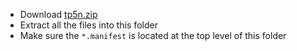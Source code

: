 * Download [tp5n.zip](http://people.mozilla.org/~jmaher/taloszips/zips/tp5n.zip)
* Extract all the files into this folder
* Make sure the `*.manifest` is located at the top level of this folder

